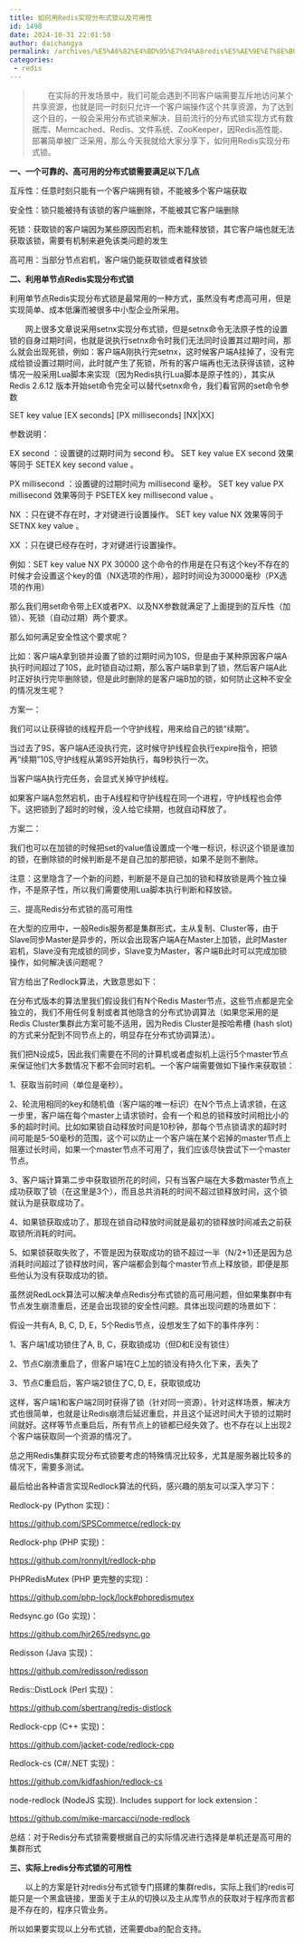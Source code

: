 ```yaml
---
title: 如何用Redis实现分布式锁以及可用性
id: 1498
date: 2024-10-31 22:01:58
author: daichangya
permalink: /archives/%E5%A6%82%E4%BD%95%E7%94%A8redis%E5%AE%9E%E7%8E%B0%E5%88%86%E5%B8%83%E5%BC%8F%E9%94%81%E4%BB%A5%E5%8F%8A%E5%8F%AF%E7%94%A8%E6%80%A7/
categories:
 - redis
---
```



> 　　在实际的开发场景中，我们可能会遇到不同客户端需要互斥地访问某个共享资源，也就是同一时刻只允许一个客户端操作这个共享资源，为了达到这个目的，一般会采用分布式锁来解决，目前流行的分布式锁实现方式有数据库、Memcached、Redis、文件系统、ZooKeeper，因Redis高性能、部署简单被广泛采用，那么今天我就给大家分享下，如何用Redis实现分布式锁。

**一、一个可靠的、高可用的分布式锁需要满足以下几点**

互斥性：任意时刻只能有一个客户端拥有锁，不能被多个客户端获取

安全性：锁只能被持有该锁的客户端删除，不能被其它客户端删除

死锁：获取锁的客户端因为某些原因而宕机，而未能释放锁，其它客户端也就无法获取该锁，需要有机制来避免该类问题的发生

高可用：当部分节点宕机，客户端仍能获取锁或者释放锁

**二、利用单节点Redis实现分布式锁**

利用单节点Redis实现分布式锁是最常用的一种方式，虽然没有考虑高可用，但是实现简单、成本低廉而被很多中小型企业所采用。

　　网上很多文章说采用setnx实现分布式锁，但是setnx命令无法原子性的设置锁的自身过期时间，也就是说执行setnx命令时我们无法同时设置其过期时间，那么就会出现死锁，例如：客户端A刚执行完setnx，这时候客户端A挂掉了，没有完成给锁设置过期时间，此时就产生了死锁，所有的客户端再也无法获得该锁，这种情况一般采用Lua脚本来实现（因为Redis执行Lua脚本是原子性的），其实从 Redis 2.6.12 版本开始set命令完全可以替代setnx命令，我们看官网的set命令参数

SET key value \[EX seconds\] \[PX milliseconds\] \[NX|XX\]

参数说明：

EX second ：设置键的过期时间为 second 秒。 SET key value EX second 效果等同于 SETEX key second value 。

PX millisecond ：设置键的过期时间为 millisecond 毫秒。 SET key value PX millisecond 效果等同于 PSETEX key millisecond value 。

NX ：只在键不存在时，才对键进行设置操作。 SET key value NX 效果等同于 SETNX key value 。

XX ：只在键已经存在时，才对键进行设置操作。

例如：SET key value NX PX 30000 这个命令的作用是在只有这个key不存在的时候才会设置这个key的值（NX选项的作用），超时时间设为30000毫秒（PX选项的作用）

那么我们用set命令带上EX或者PX、以及NX参数就满足了上面提到的互斥性（加锁）、死锁（自动过期）两个要求。

那么如何满足安全性这个要求呢？

比如：客户端A拿到锁并设置了锁的过期时间为10S，但是由于某种原因客户端A执行时间超过了10S，此时锁自动过期，那么客户端B拿到了锁，然后客户端A此时正好执行完毕删除锁，但是此时删除的是客户端B加的锁，如何防止这种不安全的情况发生呢？

方案一：

我们可以让获得锁的线程开启一个守护线程，用来给自己的锁“续期”。

当过去了9S，客户端A还没执行完，这时候守护线程会执行expire指令，把锁再“续期”10S,守护线程从第9S开始执行，每9秒执行一次。

当客户端A执行完任务，会显式关掉守护线程。

如果客户端A忽然宕机，由于A线程和守护线程在同一个进程，守护线程也会停下。这把锁到了超时的时候，没人给它续期，也就自动释放了。

方案二：

我们也可以在加锁的时候把set的value值设置成一个唯一标识，标识这个锁是谁加的锁，在删除锁的时候判断是不是自己加的那把锁，如果不是则不删除。

注意：这里隐含了一个新的问题，判断是不是自己加的锁和释放锁是两个独立操作，不是原子性，所以我们需要使用Lua脚本执行判断和释放锁。

三、提高Redis分布式锁的高可用性

在大型的应用中，一般Redis服务都是集群形式，主从复制、Cluster等，由于Slave同步Master是异步的，所以会出现客户端A在Master上加锁，此时Master宕机，Slave没有完成锁的同步，Slave变为Master，客户端B此时可以完成加锁操作，如何解决该问题呢？

官方给出了Redlock算法，大致意思如下：

在分布式版本的算法里我们假设我们有N个Redis Master节点，这些节点都是完全独立的，我们不用任何复制或者其他隐含的分布式协调算法（如果您采用的是Redis Cluster集群此方案可能不适用，因为Redis Cluster是按哈希槽 (hash slot)的方式来分配到不同节点上的，明显存在分布式协调算法）。

我们把N设成5，因此我们需要在不同的计算机或者虚拟机上运行5个master节点来保证他们大多数情况下都不会同时宕机。一个客户端需要做如下操作来获取锁：

1、获取当前时间（单位是毫秒）。

2、轮流用相同的key和随机值（客户端的唯一标识）在N个节点上请求锁，在这一步里，客户端在每个master上请求锁时，会有一个和总的锁释放时间相比小的多的超时时间。比如如果锁自动释放时间是10秒钟，那每个节点锁请求的超时时间可能是5-50毫秒的范围，这个可以防止一个客户端在某个宕掉的master节点上阻塞过长时间，如果一个master节点不可用了，我们应该尽快尝试下一个master节点。

3、客户端计算第二步中获取锁所花的时间，只有当客户端在大多数master节点上成功获取了锁（在这里是3个），而且总共消耗的时间不超过锁释放时间，这个锁就认为是获取成功了。

4、如果锁获取成功了，那现在锁自动释放时间就是最初的锁释放时间减去之前获取锁所消耗的时间。

5、如果锁获取失败了，不管是因为获取成功的锁不超过一半（N/2+1)还是因为总消耗时间超过了锁释放时间，客户端都会到每个master节点上释放锁，即便是那些他认为没有获取成功的锁。

虽然说RedLock算法可以解决单点Redis分布式锁的高可用问题，但如果集群中有节点发生崩溃重启，还是会出现锁的安全性问题。具体出现问题的场景如下：

假设一共有A, B, C, D, E，5个Redis节点，设想发生了如下的事件序列：

1、客户端1成功锁住了A, B, C，获取锁成功（但D和E没有锁住）

2、节点C崩溃重启了，但客户端1在C上加的锁没有持久化下来，丢失了

3、节点C重启后，客户端2锁住了C, D, E，获取锁成功

这样，客户端1和客户端2同时获得了锁（针对同一资源）。针对这样场景，解决方式也很简单，也就是让Redis崩溃后延迟重启，并且这个延迟时间大于锁的过期时间就好。这样等节点重启后，所有节点上的锁都已经失效了。也不存在以上出现2个客户端获取同一个资源的情况了。

总之用Redis集群实现分布式锁要考虑的特殊情况比较多，尤其是服务器比较多的情况下，需要多测试。

最后给出各种语言实现Redlock算法的代码，感兴趣的朋友可以深入学习下：

Redlock-py (Python 实现)：

https://github.com/SPSCommerce/redlock-py

Redlock-php (PHP 实现)：

https://github.com/ronnylt/redlock-php

PHPRedisMutex (PHP 更完整的实现)：

https://github.com/php-lock/lock#phpredismutex

Redsync.go (Go 实现)：

https://github.com/hjr265/redsync.go

Redisson (Java 实现)：

https://github.com/redisson/redisson

Redis::DistLock (Perl 实现)：

https://github.com/sbertrang/redis-distlock

Redlock-cpp (C++ 实现)：

https://github.com/jacket-code/redlock-cpp

Redlock-cs (C#/.NET 实现)：

https://github.com/kidfashion/redlock-cs

node-redlock (NodeJS 实现). Includes support for lock extension：

https://github.com/mike-marcacci/node-redlock

总结：对于Redis分布式锁需要根据自己的实际情况进行选择是单机还是高可用的集群形式

**三、实际上redis分布式锁的可用性**

　　以上的方案是针对redis分布式锁专门搭建的集群redis，实际上我们的redis可能只是一个黑盒链接，里面关于主从的切换以及主从库节点的获取对于程序而言都是不存在的，程序只管业务。

所以如果要实现以上分布式锁，还需要dba的配合支持。
